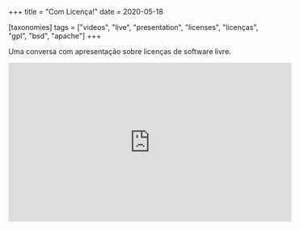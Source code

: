 +++
title = "Com Licença!"
date = 2020-05-18

[taxonomies]
tags = ["videos", "live", "presentation", "licenses", "licenças", "gpl",
"bsd", "apache"]
+++

Uma conversa com apresentação sobre licenças de software livre.

<!-- more -->

<iframe width="560" height="315" src="https://www.youtube.com/embed/V5lqPLT3n1k" frameborder="0" allow="accelerometer; autoplay; encrypted-media; gyroscope; picture-in-picture" allowfullscreen></iframe>
